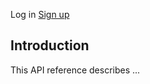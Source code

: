 Log in [Sign up](https://platform.openai.com/signup)

## Introduction

This API reference describes ...